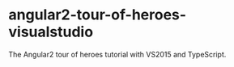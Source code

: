# angular2-tour-of-heroes-visualstudio
The Angular2 tour of heroes tutorial with VS2015 and TypeScript.
